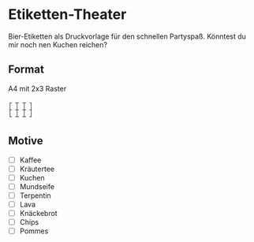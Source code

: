 # Etiketten-Theater
Bier-Etiketten als Druckvorlage für den schnellen Partyspaß. Könntest du mir noch nen Kuchen reichen? 

## Format

A4 mit 2x3 Raster

```
┌ ┬ ┬ ┐
├ ┼ ┼ ┤
└ ┴ ┴ ┘
```

## Motive

- [ ] Kaffee
- [ ] Kräutertee
- [ ] Kuchen
- [ ] Mundseife
- [ ] Terpentin
- [ ] Lava
- [ ] Knäckebrot
- [ ] Chips
- [ ] Pommes
